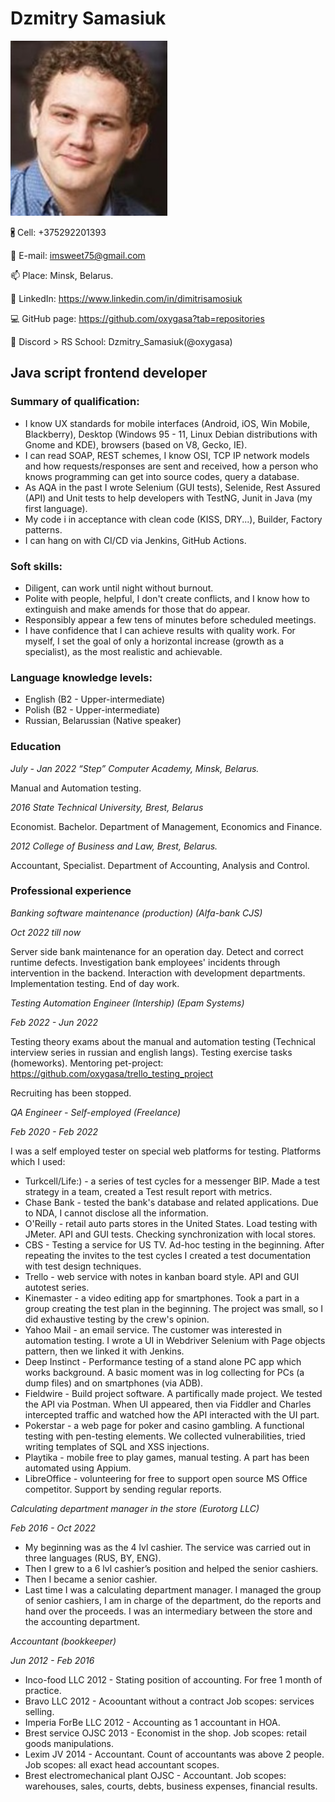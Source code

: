 # Dzmitry Samasiuk 

![profile photo](profile_photo.png)

🖁 Cell: +375292201393

📩 E-mail: imsweet75@gmail.com

📫 Place: Minsk, Belarus.

🔗 LinkedIn: https://www.linkedin.com/in/dimitrisamosiuk

💻 GitHub page: https://github.com/oxygasa?tab=repositories 

🎲 Discord > RS School: Dzmitry_Samasiuk(@oxygasa)

## **Java script frontend developer**

### Summary of qualification:
* I know UX standards for mobile interfaces (Android, iOS, Win Mobile, Blackberry), Desktop (Windows 95 - 11, Linux Debian distributions with Gnome and KDE), browsers (based on V8, Gecko, IE).
* I can read SOAP, REST schemes, I know OSI, TCP IP network models and how requests/responses are sent and received, how a person who knows programming can get into source codes, query a database.
* As AQA in the past I wrote Selenium (GUI tests), Selenide, Rest Assured (API) and Unit tests to help developers with TestNG, Junit in Java (my first language).
* My code i in acceptance with clean code (KISS, DRY...), Builder, Factory patterns.
* I can hang on with CI/CD via Jenkins, GitHub Actions.

### Soft skills:
* Diligent, can work until night without burnout.
* Polite with people, helpful, I don't create conflicts, and I know how to extinguish and make amends for those that do appear.
* Responsibly appear a few tens of minutes before scheduled meetings.
* I have confidence that I can achieve results with quality work. For myself, I set the goal of only a horizontal increase (growth as a specialist), as the most realistic and achievable.

### Language knowledge levels: 
* English (B2 - Upper-intermediate)
* Polish (B2 - Upper-intermediate)
* Russian, Belarussian (Native speaker)

### Education

*July - Jan 2022 “Step” Computer Academy, Minsk, Belarus.*

Manual and Automation testing. 

*2016 State Technical University, Brest, Belarus*

Economist. Bachelor. Department of Management, Economics and Finance.

*2012 College of Business and Law, Brest, Belarus.*

Accountant, Specialist. Department of Accounting, Analysis and 	Control.

### Professional experience

*Banking software maintenance (production) (Alfa-bank CJS)*

*Oct 2022 till now*

Server side bank maintenance for an operation day. Detect and correct runtime defects. Investigation bank employees' incidents through intervention in the backend. Interaction with development departments. Implementation testing. End of day work.

*Testing Automation Engineer (Intership) (Epam Systems)*

*Feb 2022 - Jun 2022*

Testing theory exams about the manual and automation testing (Technical interview series in russian and english langs). Testing exercise tasks (homeworks). Mentoring pet-project: https://github.com/oxygasa/trello_testing_project 

Recruiting has been stopped.

*QA Engineer - Self-employed (Freelance)*

*Feb 2020 - Feb 2022*

I was a self employed tester on special web platforms for testing. Platforms which I used:
* Turkcell/Life:) - a series of test cycles for a messenger BIP. Made a test strategy in a team, created a Test result report with metrics.
* Chase Bank - tested the bank's database and related applications. Due to NDA, I cannot disclose all the information.
* O'Reilly - retail auto parts stores in the United States. Load testing with JMeter. API and GUI tests. Checking synchronization with local stores.
* CBS - Testing a service for US TV. Ad-hoc testing in the beginning. After repeating the invites to the test cycles I created a test documentation with test design techniques. 
* Trello - web service with notes in kanban board style. API and GUI autotest series.
* Kinemaster - a video editing app for smartphones. Took a part in a group creating the test plan in the beginning. The project was small, so I did exhaustive testing by the crew's opinion. 
* Yahoo Mail - an email service. The customer was interested in automation testing. I wrote a UI in Webdriver Selenium with Page objects pattern, then we linked it with Jenkins. 
* Deep Instinct - Performance testing of a stand alone PC app which works background. A basic moment was in log collecting for PCs (a dump files) and on smartphones (via ADB). 
* Fieldwire - Build project software. A partifically made project. We tested the API via Postman. When UI appeared, then via Fiddler and Charles intercepted traffic and watched how the API interacted with the UI part. 
* Pokerstar - a web page for poker and casino gambling. A functional testing with pen-testing elements. We collected vulnerabilities, tried writing templates of SQL and XSS injections.
* Playtika - mobile free to play games, manual testing. A part has been automated using Appium.
* LibreOffice - volunteering for free to support open source MS Office competitor. Support by sending regular reports.

*Calculating department manager in the store (Eurotorg LLC)*

*Feb 2016 - Oct 2022*

* My beginning was as the 4 lvl cashier. The service was carried out in three languages (RUS, BY, ENG).
* Then I grew to a 6 lvl cashier’s position and helped the senior cashiers.
* Then I became a senior cashier.
* Last time I was a calculating department manager. I managed the group of senior cashiers, I am in charge of the department, do the reports and hand over the proceeds. I was an intermediary between the store and the accounting department.

*Accountant (bookkeeper)*

*Jun 2012 - Feb 2016*

* Inco-food LLC 2012 - Stating position of accounting. For free 1 month of practice.
* Bravo LLC 2012 - Acoountant without a contract Job scopes: services selling.
* Imperia ForBe LLC 2012 - Accounting as 1 accountant in HOA.
* Brest service OJSC 2013 - Economist in the shop. Job scopes: retail goods manipulations.
* Lexim JV 2014 - Accountant. Count of accountants was above 2 people. Job scopes: all exact head accountant scopes.
* Brest electromechanical plant OJSC - Accountant. Job scopes: warehouses, sales, courts, debts, business expenses, financial results.